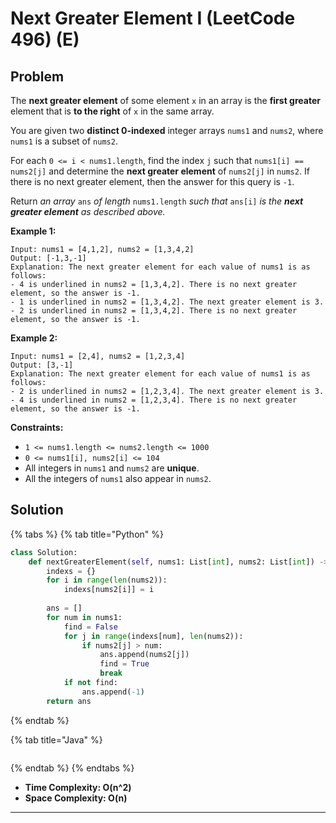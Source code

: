# Next Greater Element I (LeetCode 496) (E)

## Problem

The **next greater element** of some element `x` in an array is the **first greater** element that is **to the right** of `x` in the same array.

You are given two **distinct 0-indexed** integer arrays `nums1` and `nums2`, where `nums1` is a subset of `nums2`.

For each `0 <= i < nums1.length`, find the index `j` such that `nums1[i] == nums2[j]` and determine the **next greater element** of `nums2[j]` in `nums2`. If there is no next greater element, then the answer for this query is `-1`.

Return _an array_ `ans` _of length_ `nums1.length` _such that_ `ans[i]` _is the **next greater element** as described above._

&#x20;

**Example 1:**

```
Input: nums1 = [4,1,2], nums2 = [1,3,4,2]
Output: [-1,3,-1]
Explanation: The next greater element for each value of nums1 is as follows:
- 4 is underlined in nums2 = [1,3,4,2]. There is no next greater element, so the answer is -1.
- 1 is underlined in nums2 = [1,3,4,2]. The next greater element is 3.
- 2 is underlined in nums2 = [1,3,4,2]. There is no next greater element, so the answer is -1.
```

**Example 2:**

```
Input: nums1 = [2,4], nums2 = [1,2,3,4]
Output: [3,-1]
Explanation: The next greater element for each value of nums1 is as follows:
- 2 is underlined in nums2 = [1,2,3,4]. The next greater element is 3.
- 4 is underlined in nums2 = [1,2,3,4]. There is no next greater element, so the answer is -1.
```

&#x20;

**Constraints:**

* `1 <= nums1.length <= nums2.length <= 1000`
* `0 <= nums1[i], nums2[i] <= 104`
* All integers in `nums1` and `nums2` are **unique**.
* All the integers of `nums1` also appear in `nums2`.

## Solution&#x20;

{% tabs %}
{% tab title="Python" %}
```python
class Solution:
    def nextGreaterElement(self, nums1: List[int], nums2: List[int]) -> List[int]:
        indexs = {}
        for i in range(len(nums2)):
            indexs[nums2[i]] = i
        
        ans = []
        for num in nums1:
            find = False
            for j in range(indexs[num], len(nums2)):
                if nums2[j] > num:
                    ans.append(nums2[j])
                    find = True
                    break
            if not find:
                ans.append(-1)
        return ans
```
{% endtab %}

{% tab title="Java" %}
```java
```
{% endtab %}
{% endtabs %}

* **Time Complexity: O(n^2)**
* **Space Complexity: O(n)**

****
